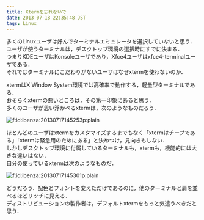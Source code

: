```yaml
---
title: Xtermを忘れないで
date: 2013-07-18 22:35:48 JST
tags: Linux
---
```


多くのLinuxユーザは好んでターミナルエミュレータを選択していないと思う．<br />
ユーザが使うターミナルは，デスクトップ環境の選択時にすでに決まる．<br />
つまりKDEユーザはKonsoleユーザであり，Xfce4ユーザはxfce4-terminalユーザである．<br />
それではターミナルにこだわりがないユーザはなぜxtermを使わないのか．

xtermはX Window System環境では高確率で動作する，軽量型ターミナルである．<br />
おそらくxtermの悪いところは，その第一印象にあると思う．<br />
多くのユーザが思い浮かべるxtermは，次のようなものだろう．

<span itemscope itemtype="http://schema.org/Photograph"><img src="//cdn-ak.f.st-hatena.com/images/fotolife/i/ibenza/20130717/20130717145253.png" alt="f:id:ibenza:20130717145253p:plain" title="f:id:ibenza:20130717145253p:plain" class="hatena-fotolife" itemprop="image"></span>

ほとんどのユーザはxtermをカスタマイズするまでもなく「xtermはチープである」「xtermは緊急用のためにある」と決めつけ，見向きもしない．<br />
しかしデスクトップ環境に付属しているターミナルも，xtermも，機能的には大きな違いはない．<br />
自分の使っているxtermは次のようなものだ．

<span itemscope itemtype="http://schema.org/Photograph"><img src="//cdn-ak.f.st-hatena.com/images/fotolife/i/ibenza/20130717/20130717145301.png" alt="f:id:ibenza:20130717145301p:plain" title="f:id:ibenza:20130717145301p:plain" class="hatena-fotolife" itemprop="image"></span>

どうだろう．配色とフォントを変えただけであるのに，他のターミナルと肩を並べるほどリッチに見える．<br />ディストリビューションの製作者は，デフォルトxtermをもっと気遣うべきだと思う．

